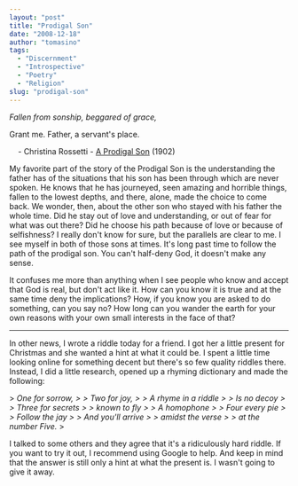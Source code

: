 ```yaml
---
layout: "post"
title: "Prodigal Son"
date: "2008-12-18"
author: "tomasino"
tags:
  - "Discernment"
  - "Introspective"
  - "Poetry"
  - "Religion"
slug: "prodigal-son"
---
```


<span style="font-style: italic;">Fallen from sonship, beggared of
grace,

Grant me. Father, a servant's place.</span>

    - Christina Rossetti - [A Prodigal Son][] (1902)

My favorite part of the story of the Prodigal Son is the understanding
the father has of the situations that his son has been through which are
never spoken. He knows that he has journeyed, seen amazing and horrible
things, fallen to the lowest depths, and there, alone, made the choice
to come back. We wonder, then, about the other son who stayed with his
father the whole time. Did he stay out of love and understanding, or out
of fear for what was out there? Did he choose his path because of love
or because of selfishness? I really don't know for sure, but the
parallels are clear to me. I see myself in both of those sons at times.
It's long past time to follow the path of the prodigal son. You can't
half-deny God, it doesn't make any sense.

It confuses me more than anything when I see people who know and accept
that God is real, but don't act like it. How can you know it is true and
at the same time deny the implications? How, if you know you are asked
to do something, can you say no? How long can you wander the earth for
your own reasons with your own small interests in the face of that?

* * * * *

In other news, I wrote a riddle today for a friend. I got her a little
present for Christmas and she wanted a hint at what it could be. I spent
a little time looking online for something decent but there's so few
quality riddles there. Instead, I did a little research, opened up a
rhyming dictionary and made the following:

<p>
> <span style="font-style: italic;">One for sorrow,
>
>  Two for joy,
>
>  A rhyme in a riddle
>
>  Is no decoy
>
>  Three for secrets
>
>  known to fly
>
>  A homophone
>
>  Four every pie
>
>  Follow the jay
>
>  And you'll arrive
>
>  amidst the verse
>
>  at the number Five.</span>
> </p>

I talked to some others and they agree that it's a ridiculously hard
riddle. If you want to try it out, I recommend using Google to help. And
keep in mind that the answer is still only a hint at what the present
is. I wasn't going to give it away.

  [A Prodigal Son]: //books.google.com/books?id=cOoYAAAAYAAJ&pg=PA119&lpg=PA119
